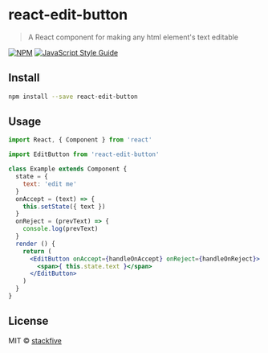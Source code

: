 # react-edit-button

> A React component for making any html element&#x27;s text editable

[![NPM](https://img.shields.io/npm/v/react-edit-button.svg)](https://www.npmjs.com/package/react-edit-button) [![JavaScript Style Guide](https://img.shields.io/badge/code_style-standard-brightgreen.svg)](https://standardjs.com)

## Install

```bash
npm install --save react-edit-button
```

## Usage

```jsx
import React, { Component } from 'react'

import EditButton from 'react-edit-button'

class Example extends Component {
  state = {
    text: 'edit me'
  }
  onAccept = (text) => {
    this.setState({ text })
  }
  onReject = (prevText) => {
    console.log(prevText)
  }
  render () {
    return (
      <EditButton onAccept={handleOnAccept} onReject={handleOnReject}>
        <span>{ this.state.text }</span>
      </EditButton>
    )
  }
}
```

## License

MIT © [stackfive](https://github.com/stackfive)
